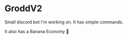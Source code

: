 # GroddV2
Small discord bot I'm working on.
It has simple commands.


It also has a Banana Economy 🍌
